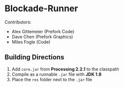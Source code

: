 Blockade-Runner
===============

Contributors:

- Alex Gittemeier (Prefork Code)
- Dave Chen (Prefork Graphics)
- Miles Fogle (Code)

Building Directions
-------------------

1. Add `core.jar` from **Processing 2.2.1** to the classpath
2. Compile as a runnable `.jar` file with **JDK 1.8**
3. Place the `res` folder next to the `.jar` file
